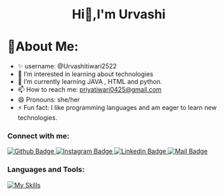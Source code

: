 <h1 align="center">Hi👋,I'm Urvashi</h1>

 # 💫About Me:
 
- ✨ username: @Urvashitiwari2522
- 👀 I’m interested in learning about technologies
- 🌱 I’m currently learning JAVA , HTML and python. 
- 📫 How to reach me: priyatiwari0425@gmail.com
- 😄 Pronouns: she/her
- ⚡ Fun fact: I like programming languages and am eager to learn new technologies. 

### Connect with me:
<div id="badges">
  <a href="https://github.com/urvashitiwari2522"\>
    <img src="https://img.shields.io/badge/Github-white?style=for-the-badge&logo=Github&logoColor=black" alt="Github Badge"/>
  </a>
   <a href="https://www.instagram.com/urvashi_tiwari2208">
    <img src="https://img.shields.io/badge/Instagram-purple?style=for-the-badge&logo=instagram&logoColor=white" alt="Instagram Badge"/>
  </a>
  <a href="https://www.linkedin.com/in/urvashi-tiwari2208">
    <img src="https://img.shields.io/badge/Linkedin-blue?style=for-the-badge&logo=Linkedin&logoColor=white" alt="Linkedin Badge"/>
  </a>
  <a href="https://mail.google.com/priyatiwari0425@gmail.com">
    <img src="https://img.shields.io/badge/Mail-red?style=for-the-badge&logo=Gmail&logoColor=white" alt="Mail Badge"/>
  </a>
</div>
 
### Languages and Tools:
[![My Skills](https://skillicons.dev/icons?i=c,java,python,linux,html,mysql)](https://skillicons.dev)

